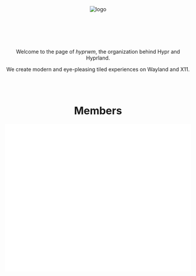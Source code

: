 

<div align=center>

<img src="https://raw.githubusercontent.com/hyprwm/.github/main/profile/svg/header1.svg" width="400" height="400" alt="logo">

# 　

Welcome to the page of *hyprwm*, the organization behind Hypr and Hyprland.

We create modern and eye-pleasing tiled experiences on Wayland and X11.

<br/>
<br/>

# Members

<img src="https://raw.githubusercontent.com/hyprwm/.github/main/profile/svg/members.svg" width="800" height="400" alt="members">

</div>